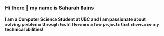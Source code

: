 ### Hi there 👋 my name is Saharah Bains
#### I am a Computer Science Student at UBC and I am passionate about solving problems through tech! Here are a few projects that showcase my technical abilities!

<!--
**saharahb/saharahb** is a ✨ _special_ ✨ repository because its `README.md` (this file) appears on your GitHub profile.

Here are some ideas to get you started:

- 🔭 I’m currently working on ...
- 🌱 I’m currently learning ...
- 👯 I’m looking to collaborate on ...
- 🤔 I’m looking for help with ...
- 💬 Ask me about ...
- 📫 How to reach me: ...
- 😄 Pronouns: ...
- ⚡ Fun fact: ...
-->

